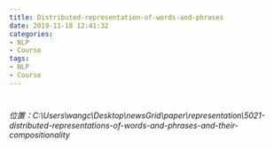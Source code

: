 ```yaml
---
title: Distributed-representation-of-words-and-phrases
date: 2019-11-18 12:41:32
categories:
- NLP
- Course
tags:
- NLP
- Course
---
```


#

*位置：C:\Users\wangc\Desktop\newsGrid\paper\representation\5021-distributed-representations-of-words-and-phrases-and-their-compositionality*
